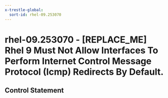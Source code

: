 ```yaml
---
x-trestle-global:
  sort-id: rhel-09.253070
---
```


# rhel-09.253070 - \[REPLACE_ME\] Rhel 9 Must Not Allow Interfaces To Perform Internet Control Message Protocol (Icmp) Redirects By Default.

## Control Statement
